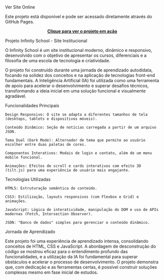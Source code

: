 Ver Site Online

Este projeto está disponível e pode ser acessado diretamente através do GitHub Pages.

<p align="center">
<a href="https://bettograpiuna.github.io/Projeto_Site_Infinity_Hackathon_Atualizado/">
<b>Clique para ver o projeto em ação</b>
</a>
</p>

Projeto Infinity School - Site Institucional

O Infinity School é um site institucional moderno, dinâmico e responsivo, desenvolvido com o objetivo de apresentar os cursos, diferenciais e a filosofia de uma escola de tecnologia e criatividade.

O projeto foi construído durante uma jornada de aprendizado autodidata, focando na solidez dos conceitos e na aplicação de tecnologias front-end fundamentais. A Inteligência Artificial (IA) foi utilizada como uma ferramenta de apoio para acelerar o desenvolvimento e superar desafios técnicos, transformando a ideia inicial em uma solução funcional e visualmente agradável.

Funcionalidades Principais

    Design Responsivo: O site se adapta a diferentes tamanhos de tela (desktops, tablets e dispositivos móveis).

    Conteúdo Dinâmico: Seção de notícias carregada a partir de um arquivo JSON.

    Tema Dual (Dark Mode): Alternador de tema que permite ao usuário escolher entre duas paletas de cores.

    Componentes Interativos: Modais de login e contato, além de um menu mobile funcional.

    Animações: Efeitos de scroll e cards interativos com efeito 3D (tilt.js) para uma experiência de usuário mais engajante.

Tecnologias Utilizadas

    HTML5: Estruturação semântica do conteúdo.

    CSS3: Estilização, layouts responsivos (com Flexbox e Grid) e animações.

    JavaScript: Lógica de interatividade, manipulação do DOM e uso de APIs modernas (Fetch, Intersection Observer).

    JSON: "Banco de dados" simples para gerenciar o conteúdo dinâmico.

Jornada de Aprendizado

Este projeto foi uma experiência de aprendizado intensa, consolidando conceitos de HTML, CSS e JavaScript. A abordagem de desconstrução do código se mostrou eficaz para o entendimento profundo das funcionalidades, e a utilização da IA foi fundamental para superar obstáculos e acelerar o processo de desenvolvimento. O projeto demonstra que, com dedicação e as ferramentas certas, é possível construir soluções complexas mesmo em fase inicial de estudos.
